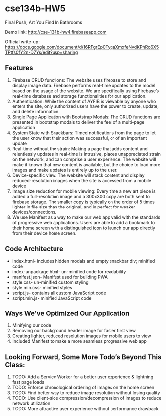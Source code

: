 # cse134b-HW5
Final Push, Art You Find In Bathrooms

Demo link: 
<http://cse-134b-hw4.firebaseapp.com>

Official write-up:
<https://docs.google.com/document/d/16RFgrEp0TyqaXmxfeNvdKPhRo6X5TPtfs0fY2n-D7Ys/edit?usp=sharing>

## Features
1. Firebase CRUD functions: The website uses firebase to store and display image data. Firebase performs real-time updates to the model based on the usage of the website. We are specifically using Firebase’s real-time database and storage functionalities for our application.
2. Authentication: While the content of AYFIB is viewable by anyone who enters the site, only authorized users have the power to create, update, and delete information.
3. Single Page Application with Bootstrap Modals: The CRUD functions are presented in bootstrap modals to deliver the feel of a multi-page application 
4. System State with Snackbars: Timed notifications from the page to let the user know that their action was successful, or of an important update
5. Real-time without the strain: Making a page that adds content and relentlessly updates in real-time is intrusive, places unappreciated strain on the network, and can comprise a user experience. The website will make it known that new content is available, but the choice to load more images and make updates is entirely up to the user.
6. Device-specific view: The website will stack content and display reduced-resolution images when the site is accessed from a mobile device
7. Image size reduction for mobile viewing: Every time a new art piece is added a full-resolution image and a 300x300 copy are both sent to firebase storage. The smaller copy is typically on the order of 5 times lighter in file size than the original, and is perfect for weaker devices/connections.
8. We use Manifest as a way to make our web app valid with the standards of progressive web applications. Users are able to add a bookmark to their home screen with a distinguished icon to launch our app directly from their device home screen.

## Code Architecture
* index.html- includes hidden modals and empty snackbar div; minified code
* index-unpackage.html- un-minified code for readability
* manifest.json- Manifest used for building PWA
* style.css- un-minified custom styling
* style.min.css- minified styles
* script.js- contains all custom JavaScript code
* script.min.js- minified JavaScript code

## Ways We’ve Optimized Our Application
1. Minifying our code
2. Removing our background header image for faster first view
3. Creating lighter, reduced resolution images for mobile users to view
4. Included Manifest to make a more seamless progressive web app

## Looking Forward, Some More Todo’s Beyond This Class:
1. TODO: Add a Service Worker for a better user experience & lightning fast page loads
2. TODO: Enforce chronological ordering of images on the home screen
3. TODO: Find better way to reduce image resolution without losing quality
4. TODO: Use client-side compression/decompression of images to reduce network utilization
5. TODO: More attractive user experience without performance drawback

